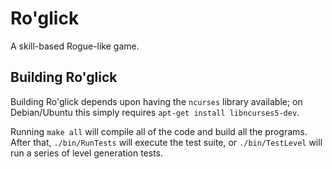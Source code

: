 Ro'glick
========

A skill-based Rogue-like game.

Building Ro'glick
-----------------

Building Ro'glick depends upon having the `ncurses` library available; on
Debian/Ubuntu this simply requires `apt-get install libncurses5-dev`.

Running `make all` will compile all of the code and build all the programs.
After that, `./bin/RunTests` will execute the test suite, or `./bin/TestLevel`
will run a series of level generation tests.

